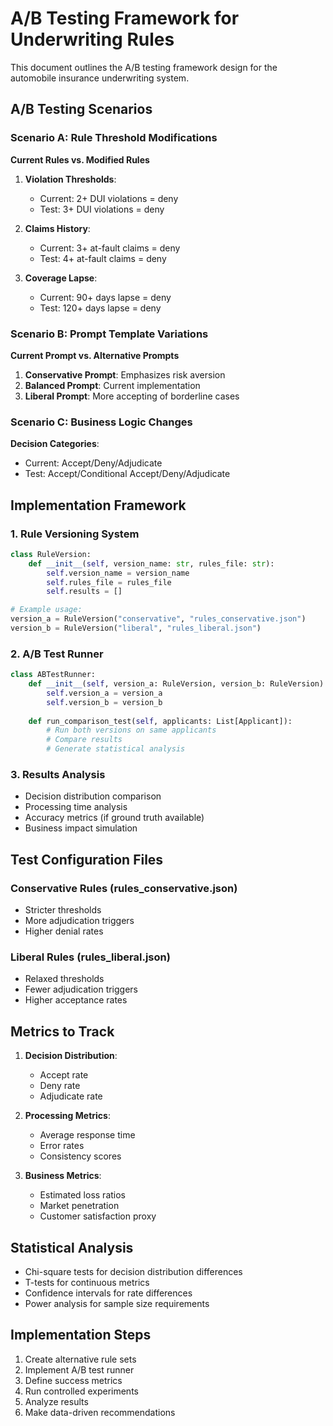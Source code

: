 # A/B Testing Framework for Underwriting Rules

This document outlines the A/B testing framework design for the automobile insurance underwriting system.

## A/B Testing Scenarios

### Scenario A: Rule Threshold Modifications

**Current Rules vs. Modified Rules**

1. **Violation Thresholds**:
   - Current: 2+ DUI violations = deny
   - Test: 3+ DUI violations = deny
   
2. **Claims History**:
   - Current: 3+ at-fault claims = deny
   - Test: 4+ at-fault claims = deny

3. **Coverage Lapse**:
   - Current: 90+ days lapse = deny
   - Test: 120+ days lapse = deny

### Scenario B: Prompt Template Variations

**Current Prompt vs. Alternative Prompts**

1. **Conservative Prompt**: Emphasizes risk aversion
2. **Balanced Prompt**: Current implementation
3. **Liberal Prompt**: More accepting of borderline cases

### Scenario C: Business Logic Changes

**Decision Categories**:
- Current: Accept/Deny/Adjudicate
- Test: Accept/Conditional Accept/Deny/Adjudicate

## Implementation Framework

### 1. Rule Versioning System

```python
class RuleVersion:
    def __init__(self, version_name: str, rules_file: str):
        self.version_name = version_name
        self.rules_file = rules_file
        self.results = []

# Example usage:
version_a = RuleVersion("conservative", "rules_conservative.json")
version_b = RuleVersion("liberal", "rules_liberal.json")
```

### 2. A/B Test Runner

```python
class ABTestRunner:
    def __init__(self, version_a: RuleVersion, version_b: RuleVersion):
        self.version_a = version_a
        self.version_b = version_b
    
    def run_comparison_test(self, applicants: List[Applicant]):
        # Run both versions on same applicants
        # Compare results
        # Generate statistical analysis
```

### 3. Results Analysis

- Decision distribution comparison
- Processing time analysis
- Accuracy metrics (if ground truth available)
- Business impact simulation

## Test Configuration Files

### Conservative Rules (rules_conservative.json)
- Stricter thresholds
- More adjudication triggers
- Higher denial rates

### Liberal Rules (rules_liberal.json)  
- Relaxed thresholds
- Fewer adjudication triggers
- Higher acceptance rates

## Metrics to Track

1. **Decision Distribution**:
   - Accept rate
   - Deny rate  
   - Adjudicate rate

2. **Processing Metrics**:
   - Average response time
   - Error rates
   - Consistency scores

3. **Business Metrics**:
   - Estimated loss ratios
   - Market penetration
   - Customer satisfaction proxy

## Statistical Analysis

- Chi-square tests for decision distribution differences
- T-tests for continuous metrics
- Confidence intervals for rate differences
- Power analysis for sample size requirements

## Implementation Steps

1. Create alternative rule sets
2. Implement A/B test runner
3. Define success metrics
4. Run controlled experiments
5. Analyze results
6. Make data-driven recommendations

